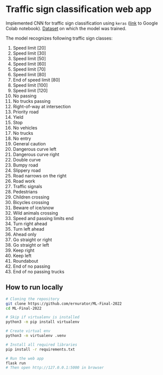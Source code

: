 # Traffic sign classification web app

Implemented CNN for traffic sign classification using `keras` ([link](https://colab.research.google.com/drive/1V8Dmem-VzrjPktkpHtWMKEDwoBP9cZwC?usp=sharing) to Google Colab notebook). [Dataset](https://www.kaggle.com/datasets/meowmeowmeowmeowmeow/gtsrb-german-traffic-sign) on which the model was trained.

The model recognizes following traffic sign classes:

1. Speed limit [20]
1. Speed limit [30]
1. Speed limit [50]
1. Speed limit [60]
1. Speed limit [70]
1. Speed limit [80]
1. End of speed limit [80]
1. Speed limit [100]
1. Speed limit [120]
1. No passing
1. No trucks passing
1. Right-of-way at intersection
1. Priority road
1. Yield
1. Stop
1. No vehicles
1. No trucks
1. No entry
1. General caution
1. Dangerous curve left
1. Dangerous curve right
1. Double curve
1. Bumpy road
1. Slippery road
1. Road narrows on the right
1. Road work
1. Traffic signals
1. Pedestrians
1. Children crossing
1. Bicycles crossing
1. Beware of ice/snow
1. Wild animals crossing
1. Speed and passing limits end
1. Turn right ahead
1. Turn left ahead
1. Ahead only
1. Go straight or right
1. Go straight or left
1. Keep right
1. Keep left
1. Roundabout
1. End of no passing
1. End of no passing trucks

## How to run locally

```bash
# Cloning the repository
git clone https://github.com/ernurator/ML-Final-2022
cd ML-Final-2022

# Skip if virtualenv is installed
python3 -m pip install virtualenv

# Create virtual env
python3 -m virtualenv .venv

# Install all required libraries
pip install -r requirements.txt

# Run the web app
flask run
# Then open http://127.0.0.1:5000 in browser
```
